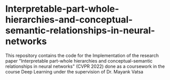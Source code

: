 # Interpretable-part-whole-hierarchies-and-conceptual-semantic-relationships-in-neural-networks
This repository contains the code for the Implementation of the research paper "Interpretable part-whole hierarchies and conceptual-semantic relationships in neural networks" (CVPR 2022) done as a coursework in the course Deep Learning under the supervision of Dr. Mayank Vatsa
